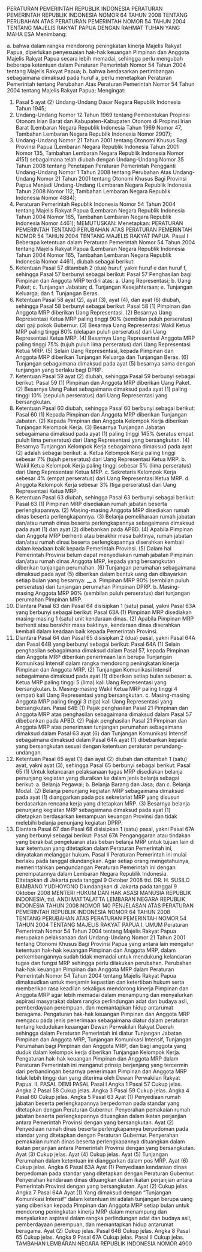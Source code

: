  PERATURAN PEMERINTAH REPUBLIK INDONESIA PERATURAN PEMERINTAH REPUBLIK INDONESIA NOMOR 64 TAHUN 2008 TENTANG PERUBAHAN ATAS PERATURAN PEMERINTAH NOMOR 54 TAHUN 2004 TENTANG MAJELIS RAKYAT PAPUA
DENGAN RAHMAT TUHAN YANG MAHA ESA
Menimbang:

a. bahwa dalam rangka mendorong peningkatan kinerja Majelis Rakyat Papua, diperlukan penyesuaian hak-hak keuangan Pimpinan dan Anggota Majelis Rakyat Papua secara lebih memadai, sehingga perlu mengubah beberapa ketentuan dalam Peraturan Pemerintah Nomor 54 Tahun 2004 tentang Majelis Rakyat Papua;
b. bahwa berdasarkan pertimbangan sebagaimana dimaksud pada huruf a, perlu menetapkan Peraturan Pemerintah tentang Perubahan Atas Peraturan Pemerintah Nomor 54 Tahun 2004 tentang Majelis Rakyat Papua;
Mengingat:

1. Pasal 5 ayat (2) Undang-Undang Dasar Negara Republik Indonesia Tahun 1945;
2. Undang-Undang Nomor 12 Tahun 1969 tentang Pembentukan Propinsi Otonom Irian Barat dan Kabupaten-Kabupaten Otonom di Propinsi Irian Barat (Lembaran Negara Republik Indonesia Tahun 1969 Nomor 47, Tambahan Lembaran Negara Republik Indonesia Nomor 2907);
3. Undang-Undang Nomor 21 Tahun 2001 tentang Otonomi Khusus Bagi Provinsi Papua (Lembaran Negara Republik Indonesia Tahun 2001 Nomor 135, Tambahan Lembaran Negara Republik Indonesia Nomor 4151) sebagaimana telah diubah dengan Undang-Undang Nomor 35 Tahun 2008 tentang Penetapan Peraturan Pemerintah Pengganti Undang-Undang Nomor 1 Tahun 2008 tentang Perubahan Atas Undang-Undang Nomor 21 Tahun 2001 tentang Otonomi Khusus Bagi Provinsi Papua Menjadi Undang-Undang (Lembaran Negara Republik Indonesia Tahun 2008 Nomor 112, Tambahan Lembaran Negara Republik Indonesia Nomor 4884);
4. Peraturan Pemerintah Republik Indonesia Nomor 54 Tahun 2004 tentang Majelis Rakyat Papua (Lembaran Negara Republik Indonesia Tahun 2004 Nomor 165, Tambahan Lembaran Negara Republik Indonesia Nomor 4461);
MEMUTUSKAN:
 Menetapkan: PERATURAN PEMERINTAH TENTANG PERUBAHAN ATAS PERATURAN PEMERINTAH NOMOR 54 TAHUN 2004 TENTANG MAJELIS RAKYAT PAPUA.
Pasal I
Beberapa ketentuan dalam Peraturan Pemerintah Nomor 54 Tahun 2004 tentang Majelis Rakyat Papua (Lembaran Negara Republik Indonesia Tahun 2004 Nomor 165, Tambahan Lembaran Negara Republik Indonesia Nomor 4461), diubah sebagai berikut:
1. Ketentuan Pasal 57 ditambah 2 (dua) huruf, yakni huruf e dan huruf f, sehingga Pasal 57 berbunyi sebagai berikut:
Pasal 57
Penghasilan bagi Pimpinan dan Anggota MRP terdiri atas:
a. Uang Representasi;
b. Uang Paket;
c. Tunjangan Jabatan;
d. Tunjangan Kesejahteraan;
e. Tunjangan Keluarga; dan
f. Tunjangan Beras.
2. Ketentuan Pasal 58 ayat (2), ayat (3), ayat (4), dan ayat (6) diubah, sehingga Pasal 58 berbunyi sebagai berikut:
Pasal 58
(1) Pimpinan dan Anggota MRP diberikan Uang Representasi.
(2) Besarnya Uang Representasi Ketua MRP paling tinggi 90% (sembilan puluh perseratus) dari gaji pokok Gubernur.
(3) Besarnya Uang Representasi Wakil Ketua MRP paling tinggi 80% (delapan puluh perseratus) dari Uang Representasi Ketua MRP.
(4) Besarnya Uang Representasi Anggota MRP paling tinggi 75% (tujuh puluh lima perseratus) dari Uang Representasi Ketua MRP.
(5) Selain Uang Representasi, kepada Pimpinan dan Anggota MRP diberikan Tunjangan Keluarga dan Tunjangan Beras.
(6) Tunjangan sebagaimana dimaksud pada ayat (5) besarnya sama dengan tunjangan yang berlaku bagi DPRP.
3. Ketentuan Pasal 59 ayat (2) diubah, sehingga Pasal 59 berbunyi sebagai berikut:
Pasal 59
(1) Pimpinan dan Anggota MRP diberikan Uang Paket.
(2) Besarnya Uang Paket sebagaimana dimaksud pada ayat (1) paling tinggi 10% (sepuluh perseratus) dari Uang Representasi yang bersangkutan.
4. Ketentuan Pasal 60 diubah, sehingga Pasal 60 berbunyi sebagai berikut:
Pasal 60
(1) Kepada Pimpinan dan Anggota MRP diberikan Tunjangan Jabatan.
(2) Kepada Pimpinan dan Anggota Kelompok Kerja diberikan Tunjangan Kelompok Kerja.
(3) Besarnya Tunjangan Jabatan sebagaimana dimaksud pada ayat (1) paling tinggi 145% (seratus empat puluh lima perseratus) dari Uang Representasi yang bersangkutan.
(4) Besarnya Tunjangan Kelompok Kerja sebagaimana dimaksud pada ayat (2) adalah sebagai berikut:
a. Ketua Kelompok Kerja paling tinggi sebesar 7% (tujuh perseratus) dari Uang Representasi Ketua MRP.
b. Wakil Ketua Kelompok Kerja paling tinggi sebesar 5% (lima perseratus) dari Uang Representasi Ketua MRP.
c. Sekretaris Kelompok Kerja sebesar 4% (empat perseratus) dari Uang Representasi Ketua MRP.
d. Anggota Kelompok Kerja sebesar 3% (tiga perseratus) dari Uang Representasi Ketua MRP.
5. Ketentuan Pasal 63 diubah, sehingga Pasal 63 berbunyi sebagai berikut:
Pasal 63
(1) Pimpinan MRP disediakan rumah jabatan beserta perlengkapannya.
(2) Masing-masing Anggota MRP disediakan rumah dinas beserta perlengkapannya.
(3) Belanja pemeliharaan rumah jabatan dan/atau rumah dinas beserta perlengkapannya sebagaimana dimaksud pada ayat (1) dan ayat (2) dibebankan pada APBD.
(4) Apabila Pimpinan dan Anggota MRP berhenti atau berakhir masa baktinya, rumah jabatan dan/atau rumah dinas beserta perlengkapannya diserahkan kembali dalam keadaan baik kepada Pemerintah Provinsi.
(5) Dalam hal Pemerintah Provinsi belum dapat menyediakan rumah jabatan Pimpinan dan/atau rumah dinas Anggota MRP, kepada yang bersangkutan diberikan tunjangan perumahan.
(6) Tunjangan perumahan sebagaimana dimaksud pada ayat (5) diberikan dalam bentuk uang dan dibayarkan setiap bulan yang besarnya: __ a. Pimpinan MRP 90% (sembilan puluh perseratus) dari tunjangan perumahan Pimpinan DPRP.
b. Masing-masing Anggota MRP 90% (sembilan puluh perseratus) dari tunjangan perumahan Pimpinan MRP.
6. Diantara Pasal 63 dan Pasal 64 disisipkan 1 (satu) pasal, yakni Pasal 63A yang berbunyi sebagai berikut:
Pasal 63A
(1) Pimpinan MRP disediakan masing-masing 1 (satu) unit kendaraan dinas.
(2) Apabila Pimpinan MRP berhenti atau berakhir masa baktinya, kendaraan dinas diserahkan kembali dalam keadaan baik kepada Pemerintah Provinsi.
7. Diantara Pasal 64 dan Pasal 65 disisipkan 2 (dua) pasal, yakni Pasal 64A dan Pasal 64B yang berbunyi sebagai berikut:
Pasal 64A
(1) Selain penghasilan sebagaimana dimaksud dalam Pasal 57, kepada Pimpinan dan Anggota MRP diberikan penerimaan lain berupa Tunjangan Komunikasi Intensif dalam rangka mendorong peningkatan kinerja Pimpinan dan Anggota MRP.
(2) Tunjangan Komunikasi Intensif sebagaimana dimaksud pada ayat (1) diberikan setiap bulan sebesar:
a. Ketua MRP paling tinggi 5 (lima) kali Uang Representasi yang bersangkutan.
b. Masing-masing Wakil Ketua MRP paling tinggi 4 (empat) kali Uang Representasi yang bersangkutan.
c. Masing-masing Anggota MRP paling tinggi 3 (tiga) kali Uang Representasi yang bersangkutan.
Pasal 64B
(1) Pajak penghasilan Pasal 21 Pimpinan dan Anggota MRP atas penghasilan sebagaimana dimaksud dalam Pasal 57 dibebankan pada APBD.
(2) Pajak penghasilan Pasal 21 Pimpinan dan Anggota MRP atas penerimaan tunjangan perumahan sebagaimana dimaksud dalam Pasal 63 ayat (6) dan Tunjangan Komunikasi Intensif sebagaimana dimaksud dalam Pasal 64A ayat (1) dibebankan kepada yang bersangkutan sesuai dengan ketentuan peraturan perundang-undangan.
8. Ketentuan Pasal 65 ayat (1) dan ayat (2) diubah dan ditambah 1 (satu) ayat, yakni ayat (3), sehingga Pasal 65 berbunyi sebagai berikut:
Pasal 65
(1) Untuk kelancaran pelaksanaan tugas MRP disediakan belanja penunjang kegiatan yang diuraikan ke dalam jenis belanja sebagai berikut:
a. Belanja Pegawai;
b. Belanja Barang dan Jasa; dan
c. Belanja Modal.
(2) Belanja penunjang kegiatan MRP sebagaimana dimaksud pada ayat (1) dianggarkan pada pos sekretariat MRP yang disusun berdasarkan rencana kerja yang ditetapkan MRP.
(3) Besarnya belanja penunjang kegiatan MRP sebagaimana dimaksud pada ayat (1) ditetapkan berdasarkan kemampuan keuangan Provinsi dan tidak melebihi belanja penunjang kegiatan DPRP.
9. Diantara Pasal 67 dan Pasal 68 disisipkan 1 (satu) pasal, yakni Pasal 67A yang berbunyi sebagai berikut:
Pasal 67A
Penganggaran atau tindakan yang berakibat pengeluaran atas beban belanja MRP untuk tujuan lain di luar ketentuan yang ditetapkan dalam Peraturan Pemerintah ini, dinyatakan melanggar hukum.
Pasal II
Peraturan Pemerintah ini mulai berlaku pada tanggal diundangkan.
Agar setiap orang mengetahuinya, memerintahkan pengundangan Peraturan Pemerintah ini dengan penempatannya dalam Lembaran Negara Republik Indonesia. Ditetapkan di Jakarta pada tanggal 9 Oktober 2008 ttd. DR. H. SUSILO BAMBANG YUDHOYONO Diundangkan di Jakarta pada tanggal 9 Oktober 2008 MENTERI HUKUM DAN HAK ASASI MANUSIA REPUBLIK INDONESIA, ttd. ANDI MATTALATTA LEMBARAN NEGARA REPUBLIK INDONESIA TAHUN 2008 NOMOR 140 PENJELASAN ATAS PERATURAN PEMERINTAH REPUBLIK INDONESIA NOMOR 64 TAHUN 2008 TENTANG PERUBAHAN ATAS PERATURAN PEMERINTAH NOMOR 54 TAHUN 2004 TENTANG MAJELIS RAKYAT PAPUA I. UMUM Peraturan Pemerintah Nomor 54 Tahun 2004 tentang Majelis Rakyat Papua merupakan pelaksanaan dari Undang-Undang Nomor 21 Tahun 2001 tentang Otonomi Khusus Bagi Provinsi Papua yang antara lain mengatur ketentuan hak-hak keuangan Pimpinan dan Anggota MRP, dalam perkembangannya sudah tidak memadai untuk mendukung kelancaran tugas dan fungsi MRP sehingga perlu dilakukan perubahan. Perubahan hak-hak keuangan Pimpinan dan Anggota MRP dalam Peraturan Pemerintah Nomor 54 Tahun 2004 tentang Majelis Rakyat Papua dimaksudkan untuk menjamin kepastian dan ketertiban hukum serta memberikan rasa keadilan sekaligus mendorong kinerja Pimpinan dan Anggota MRP agar lebih memadai dalam menampung dan menyalurkan aspirasi masyarakat dalam rangka perlindungan adat dan budaya asli, pemberdayaan perempuan, dan memantapkan hidup antarumat beragama. Pengaturan hak-hak keuangan Pimpinan dan Anggota MRP mengacu pada jenis penerimaan sebagaimana diatur dalam peraturan tentang kedudukan keuangan Dewan Perwakilan Rakyat Daerah sehingga dalam Peraturan Pemerintah ini diatur Tunjangan Jabatan Pimpinan dan Anggota MRP, Tunjangan Komunikasi Intensif, Tunjangan Perumahan bagi Pimpinan dan Anggota MRP, dan bagi anggota yang duduk dalam kelompok kerja diberikan Tunjangan Kelompok Kerja. Pengaturan hak-hak keuangan Pimpinan dan Anggota MRP dalam Peraturan Pemerintah ini menganut prinsip berjenjang yang tercermin dari perbandingan besarnya penerimaan Pimpinan dan Anggota MRP tidak lebih tinggi dari yang diterima oleh Dewan Perwakilan Rakyat Papua. II. PASAL DEMI PASAL
Pasal I
Angka 1
Pasal 57
Cukup jelas. Angka 2
Pasal 58
Cukup jelas. Angka 3
Pasal 59
Cukup jelas. Angka 4
Pasal 60
Cukup jelas. Angka 5
Pasal 63
Ayat (1) Penyediaan rumah jabatan beserta perlengkapannya berpedoman pada standar yang ditetapkan dengan Peraturan Gubernur. Penyerahan pemakaian rumah jabatan beserta perlengkapannya dituangkan dalam ikatan perjanjian antara Pemerintah Provinsi dengan yang bersangkutan. Ayat (2) Penyediaan rumah dinas beserta perlengkapannya berpedoman pada standar yang ditetapkan dengan Peraturan Gubernur. Penyerahan pemakaian rumah dinas beserta perlengkapannya dituangkan dalam ikatan perjanjian antara Pemerintah Provinsi dengan yang bersangkutan. Ayat (3) Cukup jelas. Ayat (4) Cukup jelas. Ayat (5) Tunjangan Perumahan dalam ketentuan ini dianggarkan dalam pos MRP. Ayat (6) Cukup jelas. Angka 6
Pasal 63A
Ayat (1) Penyediaan kendaraan dinas berpedoman pada standar yang ditetapkan dengan Peraturan Gubernur. Penyerahan kendaraan dinas dituangkan dalam ikatan perjanjian antara Pemerintah Provinsi dengan yang bersangkutan. Ayat (2) Cukup jelas. Angka 7
Pasal 64A
Ayat (1) Yang dimaksud dengan “Tunjangan Komunikasi Intensif“ dalam ketentuan ini adalah tunjangan berupa uang yang diberikan kepada Pimpinan dan Anggota MRP setiap bulan untuk mendorong peningkatan kinerja MRP dalam menampung dan menyalurkan aspirasi dalam rangka perlindungan adat dan budaya asli, pemberdayaan perempuan, dan memantapkan hidup antarumat beragama. Ayat (2) Cukup jelas.
Pasal 64B
Cukup jelas. Angka 8
Pasal 65
Cukup jelas. Angka 9
Pasal 67A
Cukup jelas.
Pasal II
Cukup jelas. TAMBAHAN LEMBARAN NEGARA REPUBLIK INDONESIA NOMOR 4900